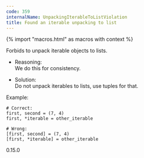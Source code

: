 ```yaml
---
code: 359
internalName: UnpackingIterableToListViolation
title: Found an iterable unpacking to list
---
```


{% import "macros.html" as macros with context %}

Forbids to unpack iterable objects to lists.

  - Reasoning:  
    We do this for consistency.

  - Solution:  
    Do not unpack iterables to lists, use tuples for that.

Example:

    # Correct:
    first, second = (7, 4)
    first, *iterable = other_iterable
    
    # Wrong:
    [first, second] = (7, 4)
    [first, *iterable] = other_iterable

<div class="versionadded">

0.15.0

</div>